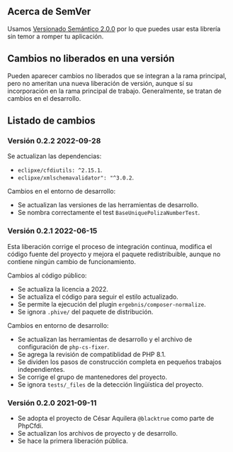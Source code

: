 ## Acerca de SemVer

Usamos [Versionado Semántico 2.0.0](SEMVER.md) por lo que puedes usar esta librería sin temor a romper tu aplicación.

## Cambios no liberados en una versión

Pueden aparecer cambios no liberados que se integran a la rama principal, pero no ameritan una nueva liberación de versión,
aunque sí su incorporación en la rama principal de trabajo. Generalmente, se tratan de cambios en el desarrollo.

## Listado de cambios

### Versión 0.2.2 2022-09-28

Se actualizan las dependencias:

- `eclipxe/cfdiutils: ^2.15.1`.
- `eclipxe/xmlschemavalidator": "^3.0.2`.

Cambios en el entorno de desarrollo:

- Se actualizan las versiones de las herramientas de desarrollo.
- Se nombra correctamente el test `BaseUniquePolizaNumberTest`.

### Versión 0.2.1 2022-06-15

Esta liberación corrige el proceso de integración continua, modifica el código fuente del proyecto y
mejora el paquete redistribuible, aunque no contiene ningún cambio de funcionamiento.

Cambios al código público:

- Se actualiza la licencia a 2022.
- Se actualiza el código para seguir el estilo actualizado.
- Se permite la ejecución del plugin `ergebnis/composer-normalize`.
- Se ignora `.phive/` del paquete de distribución.

Cambios en entorno de desarrollo:

- Se actualizan las herramientas de desarrollo y el archivo de configuración de `php-cs-fixer`.
- Se agrega la revisión de compatiblidad de PHP 8.1.
- Se dividen los pasos de construcción completa en pequeños trabajos independientes.
- Se corrige el grupo de mantenedores del proyecto.
- Se ignora `tests/_files` de la detección lingüística del proyecto.

### Versión 0.2.0 2021-09-11

- Se adopta el proyecto de César Aquilera `@blacktrue` como parte de PhpCfdi.
- Se actualizan los archivos de proyecto y de desarrollo.
- Se hace la primera liberación pública.
